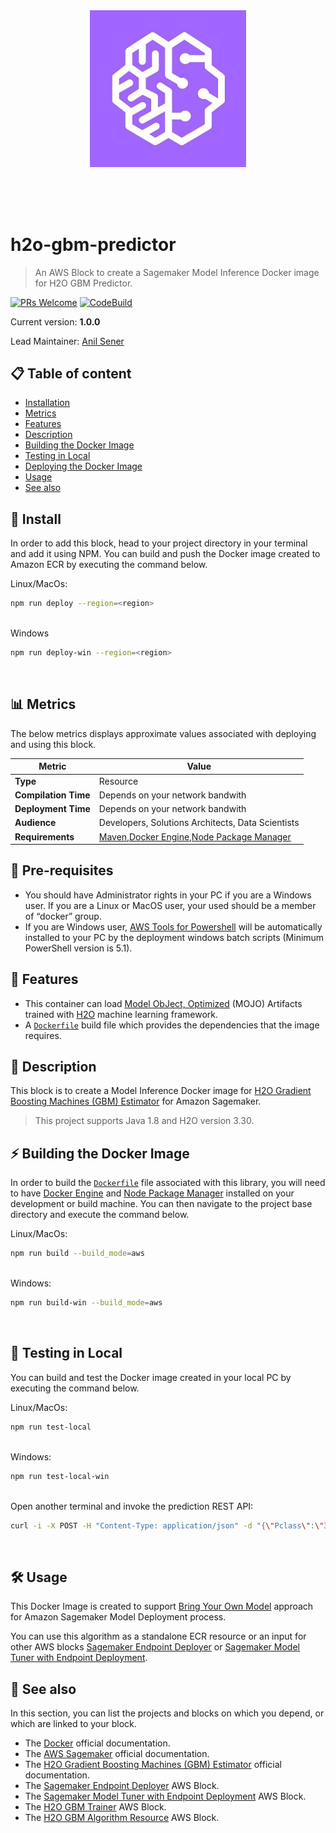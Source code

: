 <br /><br /><br /><br />
<p align="center">
  <img width="250" src="assets/icon.jpg" />
</p><br /><br /><br />

# h2o-gbm-predictor
> An AWS Block to create a Sagemaker Model Inference Docker image for H2O GBM Predictor.

[![PRs Welcome](https://img.shields.io/badge/PRs-welcome-brightgreen.svg?style=flat-square)](contributing.md)
[![CodeBuild](https://s3-us-west-2.amazonaws.com/codefactory-us-west-2-prod-default-build-badges/passing.svg)](https://s3-us-west-2.amazonaws.com/codefactory-us-west-2-prod-default-build-badges/passing.svg)

Current version: **1.0.0**

Lead Maintainer: [Anil Sener](mailto:senera@amazon.com)

## 📋 Table of content

 - [Installation](#-install)
 - [Metrics](#-metrics)
 - [Features](#-features)
 - [Description](#-description)
 - [Building the Docker Image](#-building-the-docker-image)
 - [Testing in Local](#-testing-in-local)
 - [Deploying the Docker Image](#-deploying-the-docker-image)
 - [Usage](#-usage)
 - [See also](#-see-also)

## 🚀 Install

In order to add this block, head to your project directory in your terminal and add it using NPM.
You can build and push the Docker image created to Amazon ECR by executing the command below.

<summary>Linux/MacOs:</summary>

```sh
npm run deploy --region=<region>
```
<br />

<summary>Windows</summary>

```sh
npm run deploy-win --region=<region>
```
<br />

## 📊 Metrics

The below metrics displays approximate values associated with deploying and using this block.

Metric | Value
------ | ------
**Type** | Resource
**Compilation Time** | Depends on your network bandwith
**Deployment Time** | Depends on your network bandwith
**Audience** | Developers, Solutions Architects, Data Scientists
**Requirements** | [Maven](https://maven.apache.org/download.cgi),[Docker Engine](https://docs.docker.com/engine/install/),[Node Package Manager](https://www.npmjs.com/get-npm)

## 🎒 Pre-requisites

 - You should have Administrator rights in your PC if you are a Windows user. If you are a Linux or MacOS user, your used should be a member of “docker” group.
 - If you are Windows user, [AWS Tools for Powershell](https://docs.aws.amazon.com/powershell/latest/userguide/pstools-getting-set-up-windows.html) will be automatically installed to your PC by the deployment windows batch scripts (Minimum PowerShell version is 5.1).  

## 🔖 Features

 - This container can load [Model ObJect, Optimized](https://www.h2o.ai/community/glossary/model-object-optimized-mojo) (MOJO) Artifacts trained with [H2O](https://www.h2o.ai/) machine learning framework.
 - A [`Dockerfile`](./Dockerfile) build file which provides the dependencies that the image requires.

## 🔰 Description

This block is to create a Model Inference Docker image for [H2O Gradient Boosting Machines (GBM) Estimator](https://www.google.com/url?sa=t&rct=j&q=&esrc=s&source=web&cd=&cad=rja&uact=8&ved=2ahUKEwiHhOn5l4nrAhViTRUIHT51BjsQFjAAegQIARAC&url=https%3A%2F%2Fdocs.h2o.ai%2Fh2o%2Flatest-stable%2Fh2o-docs%2Fdata-science%2Fgbm.html&usg=AOvVaw1kTu8JkgeTw_lasTS927vl) for Amazon Sagemaker.

> This project supports Java 1.8 and H2O version 3.30.

## ⚡️ Building the Docker Image

In order to build the [`Dockerfile`](./Dockerfile) file associated with this library, you will need to have [Docker Engine](https://docs.docker.com/engine/install/) and [Node Package Manager](https://www.npmjs.com/get-npm) installed on your development or build machine. You can then navigate to the project base directory and execute the command below.

<summary>Linux/MacOs:</summary>

```sh
npm run build --build_mode=aws
```
<br />

<summary>Windows:</summary>

```sh
npm run build-win --build_mode=aws
```
<br />

## 🔖 Testing in Local

You can build and test the Docker image created in your local PC by executing the command below.

<summary>Linux/MacOs:</summary>

```sh
npm run test-local
```
<br />

<summary>Windows:</summary>

```sh
npm run test-local-win
```
<br />

<summary>Open another terminal and invoke the prediction REST API:</summary>

```sh
curl -i -X POST -H "Content-Type: application/json" -d "{\"Pclass\":\"3\",\"Sex\":\"male\",\"Age\":\"22\",\"SibSp\":\"1\",\"Parch\":\"0\",\"Fare\":\"7.25\",\"Embarked\":\"S\"}" http://localhost:8080/invocations
```
<br />

## 🛠 Usage

This Docker Image is created to support [Bring Your Own Model](https://docs.aws.amazon.com/sagemaker/latest/dg/your-algorithms.html) approach for Amazon Sagemaker Model Deployment process. 

You can use this algorithm as a standalone ECR resource or an input for other AWS blocks [Sagemaker Endpoint Deployer](https://github.com/aws-samples/amazon-sagemaker-h2o-blog/tree/master/sagemaker-endpoint-deployer) or [Sagemaker Model Tuner with Endpoint Deployment](https://github.com/aws-samples/amazon-sagemaker-h2o-blog/tree/master/sagemaker-model-tuner-with-endpoint-deployment).

## 👀 See also

In this section, you can list the projects and blocks on which you depend, or which are linked to your block.

 - The [Docker](https://docs.docker.com/) official documentation.
 - The [AWS Sagemaker](https://docs.aws.amazon.com/sagemaker/latest/dg/whatis.html) official documentation.
 - The [H2O Gradient Boosting Machines (GBM) Estimator](https://www.google.com/url?sa=t&rct=j&q=&esrc=s&source=web&cd=&cad=rja&uact=8&ved=2ahUKEwiHhOn5l4nrAhViTRUIHT51BjsQFjAAegQIARAC&url=https%3A%2F%2Fdocs.h2o.ai%2Fh2o%2Flatest-stable%2Fh2o-docs%2Fdata-science%2Fgbm.html&usg=AOvVaw1kTu8JkgeTw_lasTS927vl) official documentation.
 - The [Sagemaker Endpoint Deployer](https://github.com/aws-samples/amazon-sagemaker-h2o-blog/tree/master/sagemaker-endpoint-deployer) AWS Block.
 - The [Sagemaker Model Tuner with Endpoint Deployment](https://github.com/aws-samples/amazon-sagemaker-h2o-blog/tree/master/sagemaker-model-tuner-with-endpoint-deployment) AWS Block.
 - The [H2O GBM Trainer](https://github.com/aws-samples/amazon-sagemaker-h2o-blog/tree/master/h2o-gbm-trainer) AWS Block.
- The [H2O GBM Algorithm Resource](https://github.com/aws-samples/amazon-sagemaker-h2o-blog/tree/master/h2o-gbm-algorithm-resource) AWS Block.